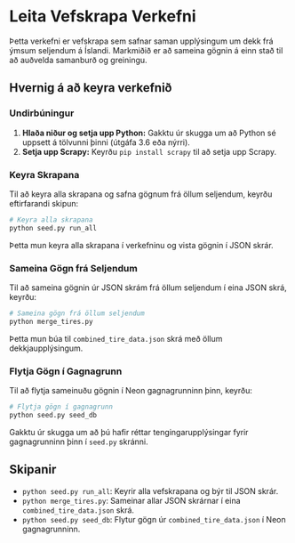 # Leita Vefskrapa Verkefni

Þetta verkefni er vefskrapa sem safnar saman upplýsingum um dekk frá ýmsum seljendum á Íslandi. Markmiðið er að sameina gögnin á einn stað til að auðvelda samanburð og greiningu.

## Hvernig á að keyra verkefnið

### Undirbúningur

1.  **Hlaða niður og setja upp Python:** Gakktu úr skugga um að Python sé uppsett á tölvunni þinni (útgáfa 3.6 eða nýrri).
2.  **Setja upp Scrapy:** Keyrðu `pip install scrapy` til að setja upp Scrapy.

### Keyra Skrapana

Til að keyra alla skrapana og safna gögnum frá öllum seljendum, keyrðu eftirfarandi skipun:

```bash
# Keyra alla skrapana
python seed.py run_all
```

Þetta mun keyra alla skrapana í verkefninu og vista gögnin í JSON skrár.

### Sameina Gögn frá Seljendum

Til að sameina gögnin úr JSON skrám frá öllum seljendum í eina JSON skrá, keyrðu:

```bash
# Sameina gögn frá öllum seljendum
python merge_tires.py
```

Þetta mun búa til `combined_tire_data.json` skrá með öllum dekkjaupplýsingum.

### Flytja Gögn í Gagnagrunn

Til að flytja sameinuðu gögnin í Neon gagnagrunninn þinn, keyrðu:

```bash
# Flytja gögn í gagnagrunn
python seed.py seed_db
```

Gakktu úr skugga um að þú hafir réttar tengingarupplýsingar fyrir gagnagrunninn þinn í `seed.py` skránni.

## Skipanir

*   `python seed.py run_all`: Keyrir alla vefskrapana og býr til JSON skrár.
*   `python merge_tires.py`: Sameinar allar JSON skrárnar í eina `combined_tire_data.json` skrá.
*   `python seed.py seed_db`: Flytur gögn úr `combined_tire_data.json` í Neon gagnagrunninn.
